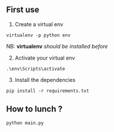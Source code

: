 ## First use
1. Create a virtual env

```shell
virtualenv -p python env
```
NB: **virtualenv** *should be installed before*

2. Activate your virtual env
```shell
.\env\Scripts\activate
```
3. Install the dependencies
```shell
pip install -r requirements.txt
```

## How to lunch ?
```shell
python main.py
```